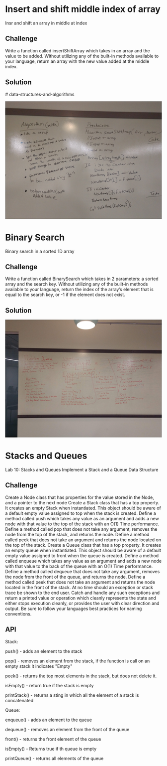 # Insert and shift middle index of array
<!-- Short summary or background information -->
Insr and shift an array in middle at index
## Challenge
<!-- Description of the challenge -->
Write a function called insertShiftArray which takes in an array and the value to be added. Without utilizing any of the built-in methods available to your language, return an array with the new value added at the middle index.
## Solution
<!-- Embedded whiteboard image --># data-structures-and-algorithms
![array_shift](./Assets/array_shift.jpg)<br />

#
#

# Binary Search
<!-- Short summary or background information -->
Binary search in a sorted 1D array

## Challenge
<!-- Description of the challenge -->
Write a function called BinarySearch which takes in 2 parameters: a sorted array and the search key. Without utilizing any of the built-in methods available to your language, return the index of the array’s element that is equal to the search key, or -1 if the element does not exist.

## Solution
<!-- Embedded whiteboard image -->
![arrar_binary_search](./Assets/array_binary_search.jpeg)<br />

#
#

# Stacks and Queues
<!-- Short summary or background information -->
Lab 10: Stacks and Queues
Implement a Stack and a Queue Data Structure

## Challenge
<!-- Description of the challenge -->
Create a Node class that has properties for the value stored in the Node, and a pointer to the next node
Create a Stack class that has a top property. It creates an empty Stack when instantiated.
This object should be aware of a default empty value assigned to top when the stack is created.
Define a method called push which takes any value as an argument and adds a new node with that value to the top of the stack with an O(1) Time performance.
Define a method called pop that does not take any argument, removes the node from the top of the stack, and returns the node.
Define a method called peek that does not take an argument and returns the node located on the top of the stack.
Create a Queue class that has a top property. It creates an empty queue when instantiated.
This object should be aware of a default empty value assigned to front when the queue is created.
Define a method called enqueue which takes any value as an argument and adds a new node with that value to the back of the queue with an O(1) Time performance.
Define a method called dequeue that does not take any argument, removes the node from the front of the queue, and returns the node.
Define a method called peek that does not take an argument and returns the node located in the front of the stack.
At no time should an exception or stack trace be shown to the end user. Catch and handle any such exceptions and return a printed value or operation which cleanly represents the state and either stops execution cleanly, or provides the user with clear direction and output.
Be sure to follow your languages best practices for naming conventions.

## API
<!-- Description of each method publicly available to your Stack and Queue-->
Stack:

  push() - adds an element to the stack

  pop() - removes an element from the stack, if the function is call on an empty stack it indicates "Empty"

  peek() - returns the top most elements in the stack, but does not delete it.

  isEmpty() - return true if the stack is empty

  printStack() - returns a sting in which all the element of a stack is concatenated
 

Queue:

  enqueue() - adds an element to the queue

  dequeue() - removes an element from the front of the queue

  front() -  returns the front element of the queue

  isEmpty() - Returns true if th queue is empty
  
  printQueue() - returns all elements of the queue